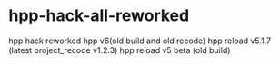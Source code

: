 # hpp-hack-all-reworked
hpp hack reworked 
hpp v6(old build and old recode)
hpp reload v5.1.7 (latest project_recode v1.2.3)
hpp reload v5 beta (old build)
